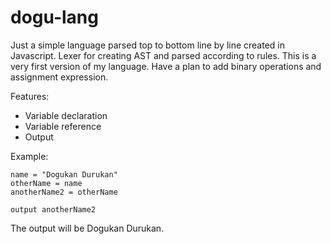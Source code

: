 # dogu-lang

Just a simple language parsed top to bottom line by line created in Javascript. Lexer for creating AST and parsed according to rules. This is a very first version of my language. Have a plan to add binary operations and assignment expression.

Features:
- Variable declaration
- Variable reference
- Output

Example:
``` 
name = "Dogukan Durukan"
otherName = name
anotherName2 = otherName

output anotherName2
```
The output will be Dogukan Durukan.
